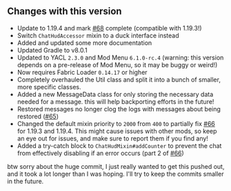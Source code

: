 ## Changes with this version
- Update to 1.19.4 and mark [#68](https://www.github.com/mrbuilder1961/ChatPatches/issues/68) complete (compatible with 1.19.3!)
- Switch `ChatHudAccessor` mixin to a duck interface instead
- Added and updated some more documentation
- Updated Gradle to v8.0.1
- Updated to YACL `2.3.0` and Mod Menu `6.1.0-rc.4` (warning: this version depends on a pre-release of Mod Menu, so it may be buggy or weird!)
- Now requires Fabric Loader `0.14.17` or higher
- Completely overhauled the Util class and split it into a bunch of smaller, more specific classes.
- Added a new MessageData class for only storing the necessary data needed for a message. this will help backporting efforts in the future!
- Restored messages no longer clog the logs with messages about being restored ([#65](https://www.github.com/mrbuilder1961/ChatPatches/issues/65))
- Changed the default mixin priority to `2000` from `400` to partially fix [#66](https://www.github.com/mrbuilder1961/ChatPatches/issues/66) for 1.19.3 and 1.19.4. This might cause issues with other mods, so keep an eye out for issues, and make sure to report them if you find any!
- Added a try-catch block to `ChatHudMixin#addCounter` to prevent the chat from effectively disabling if an error occurs (part 2 of [#66](https://www.github.com/mrbuilder1961/ChatPatches/issues/66))

btw sorry about the huge commit, I just really wanted to get this pushed out, and it took a lot longer than I was hoping. I'll try to keep the commits smaller in the future.